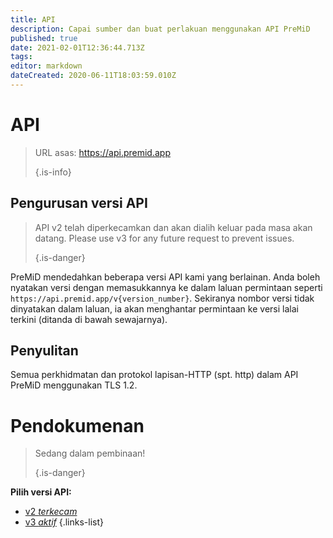 ```yaml
---
title: API
description: Capai sumber dan buat perlakuan menggunakan API PreMiD
published: true
date: 2021-02-01T12:36:44.713Z
tags:
editor: markdown
dateCreated: 2020-06-11T18:03:59.010Z
---
```


# API

> URL asas: https://api.premid.app 
> 
> {.is-info}

## Pengurusan versi API
> API v2 telah diperkecamkan dan akan dialih keluar pada masa akan datang. Please use v3 for any future request to prevent issues. 
> 
> {.is-danger}

PreMiD mendedahkan beberapa versi API kami yang berlainan. Anda boleh nyatakan versi dengan memasukkannya ke dalam laluan permintaan seperti `https://api.premid.app/v{version_number}`. Sekiranya nombor versi tidak dinyatakan dalam laluan, ia akan menghantar permintaan ke versi lalai terkini (ditanda di bawah sewajarnya).

## Penyulitan

Semua perkhidmatan dan protokol lapisan-HTTP (spt. http) dalam API PreMiD menggunakan TLS 1.2.

# Pendokumenan
> Sedang dalam pembinaan! 
> 
> {.is-danger}

**Pilih versi API:**
- [v2 *terkecam*](/dev/api/v2)
- [v3 *aktif*](/dev/api/v3)
{.links-list}